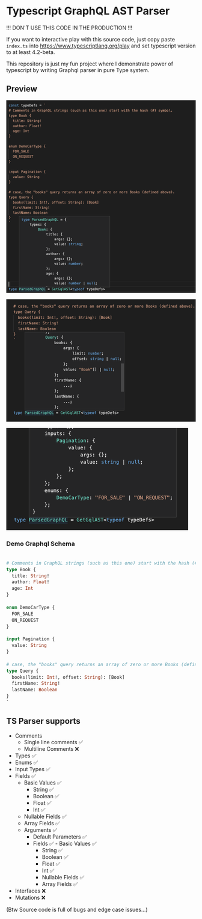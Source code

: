 # Typescript GraphQL AST Parser

!!! DON'T USE THIS CODE IN THE PRODUCTION !!! 


If you want to interactive play with this source code, just copy paste `index.ts` into https://www.typescriptlang.org/play and set typescript version to at least 4.2-beta.


This repository is just my fun project where I demonstrate power of typescript by writing Graphql parser in pure Type system.

## Preview


![Parser preview](/docs/screenshot-1.png)

![Parser preview](/docs/screenshot-2.png)

![Parser preview](/docs/screenshot-3.png)


### Demo Graphql Schema
```graphql

# Comments in GraphQL strings (such as this one) start with the hash (#) symbol.
type Book {
  title: String!
  author: Float!
  age: Int
}

enum DemoCarType {
  FOR_SALE
  ON_REQUEST
}

input Pagination {
  value: String
}

# case, the "books" query returns an array of zero or more Books (defined above).
type Query {
  books(limit: Int!, offset: String): [Book]
  firstName: String!
  lastName: Boolean
}
`
```

## TS Parser supports

- Comments
  - Single line comments ✅
  - Multiline Comments ❌
- Types ✅
- Enums ✅
- Input Types ✅
- Fields ✅
  - Basic Values ✅
    - String ✅
    - Boolean ✅
    - Float ✅
    - Int ✅
  - Nullable Fields ✅
  - Array Fields ✅
  - Arguments ✅
    - Default Parameters ✅
    - Fields ✅ - Basic Values ✅
        - String ✅
        - Boolean ✅
        - Float ✅
        - Int ✅
      - Nullable Fields ✅
      - Array Fields ✅
- Interfaces ❌
- Mutations ❌
    
(Btw Source code is full of bugs and edge case issues...)